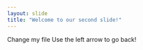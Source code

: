 ```yaml
---
layout: slide
title: "Welcome to our second slide!"
---
```

Change my file
Use the left arrow to go back!

